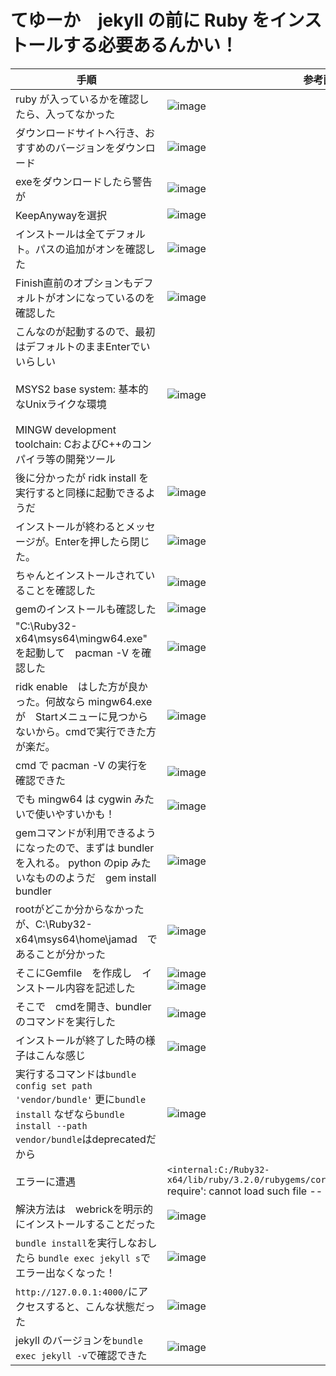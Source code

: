 <link rel="stylesheet" type="text/css" href="/assets/css/styles.css">

# てゆーか　jekyll の前に Ruby をインストールする必要あるんかい！

|手順|参考画像|
|-|-|
|ruby が入っているかを確認したら、入ってなかった|![image](https://github.com/jamad/jamad.github.io/assets/949913/dc437b23-81ff-4f23-bc0b-b3155ae0b2ac)|
|ダウンロードサイトへ行き、おすすめのバージョンをダウンロード|![image](https://github.com/jamad/jamad.github.io/assets/949913/31bad4b1-6d26-4cae-a968-9fe2e2b1ba8f)|
|exeをダウンロードしたら警告が|![image](https://github.com/jamad/jamad.github.io/assets/949913/642d8693-305c-41f1-b477-d2cab9da4981)|
|KeepAnywayを選択|![image](https://github.com/jamad/jamad.github.io/assets/949913/fb40fda2-f80a-4a8a-9e11-d89b6dd3c47c)|
|インストールは全てデフォルト。パスの追加がオンを確認した|![image](https://github.com/jamad/jamad.github.io/assets/949913/27d42233-920e-4274-89c7-8e7fa8f1cda1)|
|Finish直前のオプションもデフォルトがオンになっているのを確認した|![image](https://github.com/jamad/jamad.github.io/assets/949913/b57bc822-3f27-4235-a5eb-d0232c30a0f4)|
|こんなのが起動するので、最初はデフォルトのままEnterでいいらしい <br><br>MSYS2 base system: 基本的なUnixライクな環境<br><br>MINGW development toolchain: CおよびC++のコンパイラ等の開発ツール|![image](https://github.com/jamad/jamad.github.io/assets/949913/50292012-c971-47fa-81b4-89902c9e8457)|
|後に分かったが ridk install を実行すると同様に起動できるようだ|![image](https://github.com/jamad/jamad.github.io/assets/949913/cf428a5d-ee0d-4a9f-b30a-c9450be80eb5)|
|インストールが終わるとメッセージが。Enterを押したら閉じた。|![image](https://github.com/jamad/jamad.github.io/assets/949913/2c337a3b-7201-4499-b2d6-594014d97068)|
|ちゃんとインストールされていることを確認した|![image](https://github.com/jamad/jamad.github.io/assets/949913/c2ff6be5-27ae-4bbd-a6b0-94b6eee43dd8)|
|gemのインストールも確認した|![image](https://github.com/jamad/jamad.github.io/assets/949913/67fa8bab-cf3d-4d68-8948-50c856303e4f)|
|"C:\Ruby32-x64\msys64\mingw64.exe"　を起動して　pacman -V を確認した|![image](https://github.com/jamad/jamad.github.io/assets/949913/ea52e651-b34d-481b-a50e-5b67213ad638)|
|ridk enable　はした方が良かった。何故なら mingw64.exe が　Startメニューに見つからないから。cmdで実行できた方が楽だ。|![image](https://github.com/jamad/jamad.github.io/assets/949913/69f2822a-3a4c-467f-93ed-27d59bdbdd88)|
|cmd で pacman -V の実行を確認できた|![image](https://github.com/jamad/jamad.github.io/assets/949913/fe55aef7-ca5f-4d3d-b712-474d56e435a2)|
|でも mingw64 は cygwin みたいで使いやすいかも！|![image](https://github.com/jamad/jamad.github.io/assets/949913/02b065a4-1f5f-409a-b3e9-dbaf8ae9b6b5)|
|gemコマンドが利用できるようになったので、まずは bundler を入れる。 python のpip みたいなもののようだ　gem install bundler|![image](https://github.com/jamad/jamad.github.io/assets/949913/5694505a-4a64-4bfa-a4e7-13128222f2cf)|
|rootがどこか分からなかったが、C:\Ruby32-x64\msys64\home\jamad　であることが分かった|![image](https://github.com/jamad/jamad.github.io/assets/949913/f9ee4fe0-ec4e-4a0a-b3a1-8e8057f3eb68)|
|そこにGemfile　を作成し　インストール内容を記述した|![image](https://github.com/jamad/jamad.github.io/assets/949913/915dfb15-1fd7-4e69-a6c2-b049734e5fa8) <br> ![image](https://github.com/jamad/jamad.github.io/assets/949913/b9987910-e7d7-4112-ab28-fd71da9349e4)|
|そこで　cmdを開き、bundler のコマンドを実行した|![image](https://github.com/jamad/jamad.github.io/assets/949913/0e7b00ed-bdf3-48c4-b255-c4c55bf2e40d)|
|インストールが終了した時の様子はこんな感じ　|![image](https://github.com/jamad/jamad.github.io/assets/949913/f8513b31-e3ec-48f8-a70d-bc8cfdcd9194)|
|実行するコマンドは`bundle config set path 'vendor/bundle'` 更に`bundle install` なぜなら`bundle install --path vendor/bundle`はdeprecatedだから|![image](https://github.com/jamad/jamad.github.io/assets/949913/d03b70c8-372e-4d39-ae6b-37ceb31061d8)|
|エラーに遭遇| `<internal:C:/Ruby32-x64/lib/ruby/3.2.0/rubygems/core_ext/kernel_require.rb>:38:in `require': cannot load such file -- webrick (LoadError)` |
|解決方法は　webrickを明示的にインストールすることだった |![image](https://github.com/jamad/jamad.github.io/assets/949913/a1569bbc-c50a-4ce2-9071-07974e5a1c52)|
|`bundle install`を実行しなおしたら `bundle exec jekyll s`でエラー出なくなった！|![image](https://github.com/jamad/jamad.github.io/assets/949913/fbb3aa29-d1a2-48e1-9dbe-cc0e7d4789d0)|
|`http://127.0.0.1:4000/`にアクセスすると、こんな状態だった|![image](https://github.com/jamad/jamad.github.io/assets/949913/ade23b5d-d21f-4a13-9774-eef744196c4c)|
|jekyll のバージョンを`bundle exec jekyll -v`で確認できた|![image](https://github.com/jamad/jamad.github.io/assets/949913/e6479c95-d687-4a6d-9a5e-3ea3a2e19ece)|
